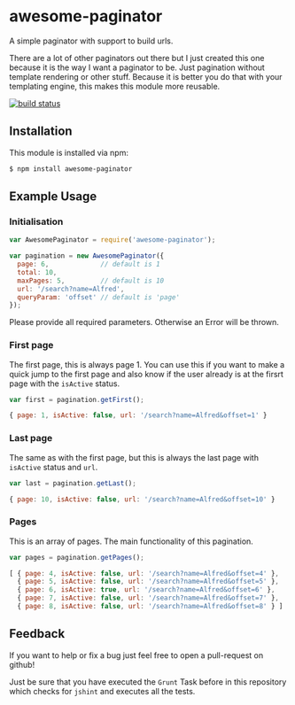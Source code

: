 # awesome-paginator

A simple paginator with support to build urls.

There are a lot of other paginators out there but I just created this one
because it is the way I want a paginator to be. Just pagination without
template rendering or other stuff. Because it is better you
do that with your templating engine, this makes this module more reusable.

[![build status](https://secure.travis-ci.org/wwwdata/awesome-paginator.png)](http://travis-ci.org/wwwdata/awesome-paginator)

## Installation

This module is installed via npm:

``` bash
$ npm install awesome-paginator
```

## Example Usage

### Initialisation
``` js
var AwesomePaginator = require('awesome-paginator');

var pagination = new AwesomePaginator({
  page: 6,             // default is 1
  total: 10,
  maxPages: 5,         // default is 10
  url: '/search?name=Alfred',
  queryParam: 'offset' // default is 'page'
});
```

Please provide all required parameters. Otherwise an Error will be thrown.

### First page
The first page, this is always page 1. You can use this if you want to make a
quick jump to the first page and also know if the user already is at the firsrt
page with the `isActive` status.

``` js
var first = pagination.getFirst();

{ page: 1, isActive: false, url: '/search?name=Alfred&offset=1' }
```

### Last page
The same as with the first page, but this is always the last page with `isActive`
status and `url`.

``` js
var last = pagination.getLast();

{ page: 10, isActive: false, url: '/search?name=Alfred&offset=10' }
```

### Pages
This is an array of pages. The main functionality of this pagination.

``` js
var pages = pagination.getPages();

[ { page: 4, isActive: false, url: '/search?name=Alfred&offset=4' },
  { page: 5, isActive: false, url: '/search?name=Alfred&offset=5' },
  { page: 6, isActive: true, url: '/search?name=Alfred&offset=6' },
  { page: 7, isActive: false, url: '/search?name=Alfred&offset=7' },
  { page: 8, isActive: false, url: '/search?name=Alfred&offset=8' } ]
```
## Feedback
If you want to help or fix a bug just feel free to open a pull-request on
github!

Just be sure that you have executed the `Grunt` Task before in this repository
which checks for `jshint` and executes all the tests.
